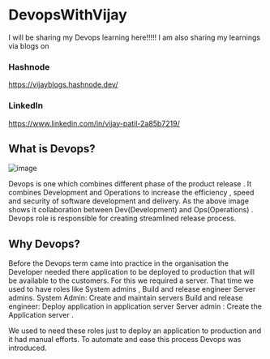 # DevopsWithVijay
I will be sharing my Devops learning here!!!!!
I am also sharing my learnings via blogs on
### Hashnode
https://vijayblogs.hashnode.dev/
### LinkedIn
https://www.linkedin.com/in/vijay-patil-2a85b7219/

## What is Devops?
![image](https://github.com/VijayVPatil/DevopsWithVijay/assets/76161912/6dc865c1-b1ac-4050-a8f0-333cb3338626)

Devops is one which combines different phase of the product release . It combines Development and Operations to increase the efficiency , speed and security of software development and delivery. As the above image shows it collaboration between Dev(Development) and Ops(Operations) . Devops role is responsible for creating streamlined release process.

## Why Devops?
Before the Devops term came into practice in the organisation the Developer needed there application to be deployed to production that will be available to the customers. For this we required a server. That time we used to have roles like System admins , Build and release engineer Server admins.
System Admin: Create and maintain servers
Build and release engineer: Deploy application in application server
Server admin : Create the Application server .

We used to need these roles just to deploy an application to production and it had manual efforts. To automate and ease this process Devops was introduced.

